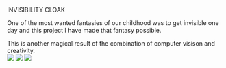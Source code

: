 INVISIBILITY CLOAK

One of the most wanted fantasies of our childhood was to get invisible one day and this project I have made that fantasy possible.  

This is another magical result of the combination of computer visison and creativity.  
![](g1.gif)
![](g2.gif)
![](g3.gif)
